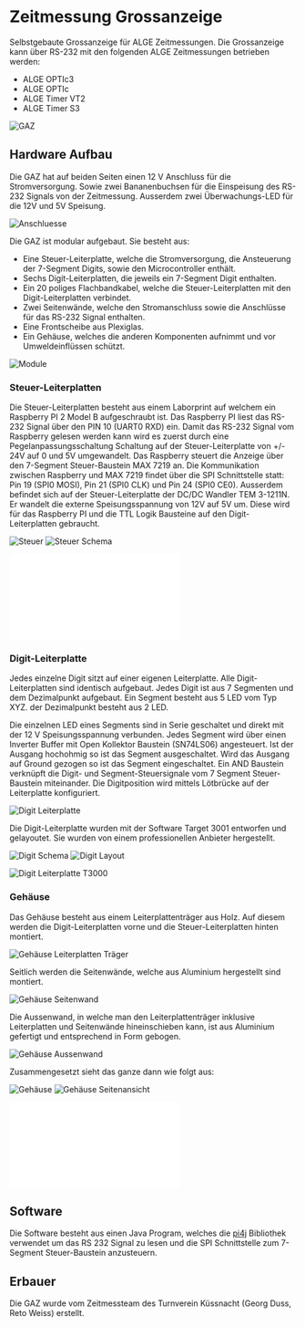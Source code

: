 # Zeitmessung Grossanzeige

Selbstgebaute Grossanzeige für ALGE Zeitmessungen. 
Die Grossanzeige kann über RS-232 mit den folgenden ALGE Zeitmessungen betrieben werden:
* ALGE OPTIc3 
* ALGE OPTIc 
* ALGE Timer VT2
* ALGE Timer S3 

![GAZ](images/gaz.jpg "GAZ")

## Hardware Aufbau

Die GAZ hat auf beiden Seiten einen 12 V Anschluss für die Stromversorgung. Sowie zwei Bananenbuchsen für die Einspeisung des RS-232 Signals von der Zeitmessung. Ausserdem zwei Überwachungs-LED für die 12V und 5V Speisung.

![Anschluesse](images/anschluesse.jpg "Anschlüsse")
  
Die GAZ ist modular aufgebaut. Sie besteht aus:
* Eine Steuer-Leiterplatte, welche die Stromversorgung, die Ansteuerung der 7-Segment Digits, sowie den Microcontroller enthält.
* Sechs Digit-Leiterplatten, die jeweils ein 7-Segment Digit enthalten.
* Ein 20 poliges Flachbandkabel, welche die Steuer-Leiterplatten mit den Digit-Leiterplatten verbindet.
* Zwei Seitenwände, welche den Stromanschluss sowie die Anschlüsse für das RS-232 Signal enthalten.
* Eine Frontscheibe aus Plexiglas.
* Ein Gehäuse, welches die anderen Komponenten aufnimmt und vor Umweldeinflüssen schützt.

![Module](images/modular.jpg "Modularer Aufbau")

### Steuer-Leiterplatten
  
Die Steuer-Leiterplatten besteht aus einem Laborprint auf welchem ein Raspberry PI 2 Model B aufgeschraubt ist. Das Raspberry PI liest das RS-232 Signal über den PIN 10 (UART0 RXD) ein. Damit das RS-232 Signal vom Raspberry gelesen werden kann wird es zuerst durch eine Pegelanpassungsschaltung Schaltung auf der Steuer-Leiterplatte von +/- 24V auf 0 und 5V umgewandelt. Das Raspberry steuert die Anzeige über den 7-Segment Steuer-Baustein MAX 7219 an. Die Kommunikation zwischen Raspberry und MAX 7219 findet über die SPI Schnittstelle statt: Pin 19 (SPI0 MOSI), Pin 21 (SPI0 CLK) und Pin 24 (SPI0 CE0). Ausserdem befindet sich auf der Steuer-Leiterplatte der DC/DC Wandler TEM 3-1211N. Er wandelt die externe Speisungsspannung von 12V auf 5V um. Diese wird für das Raspberry PI und die TTL Logik Bausteine auf den Digit-Leiterplatten gebraucht.

![Steuer](images/steuer.jpg "Steuer Leiterplatte")
![Steuer Schema](images/steuer-schema.png "Steuer Leiterplatte Schema")

![Steuer Leiterplatte Zeichnungen](hardware/SteuerLeiterplatte.vsd "Steuer Leiterplatte")

### Digit-Leiterplatte

Jedes einzelne Digit sitzt auf einer eigenen Leiterplatte. Alle Digit-Leiterplatten sind identisch aufgebaut. Jedes Digit ist aus 7 Segmenten und dem Dezimalpunkt aufgebaut. Ein Segment besteht aus 5 LED vom Typ XYZ. der Dezimalpunkt besteht aus 2 LED.

Die einzelnen LED eines Segments sind in Serie geschaltet und direkt mit der 12 V Speisungsspannung verbunden. Jedes Segment wird über einen Inverter Buffer mit Open Kollektor Baustein (SN74LS06) angesteuert. Ist der Ausgang hochohmig so ist das Segment ausgeschaltet. Wird das Ausgang auf Ground gezogen so ist das Segment eingeschaltet. Ein AND Baustein verknüpft die Digit- und Segment-Steuersignale vom 7 Segment Steuer-Baustein miteinander. Die Digitposition wird mittels Lötbrücke auf der Leiterplatte konfiguriert. 

![Digit Leiterplatte](images/digit.jpg "Digit Leiterplatte")

Die Digit-Leiterplatte wurden mit der Software Target 3001 entworfen und gelayoutet. Sie wurden von einem professionellen Anbieter hergestellt.  

![Digit Schema](images/digit-schema.png "Digit Leiterplatte Schema")
![Digit Layout](images/digit-layout.png "Digit Leiterplatte Layout")

![Digit Leiterplatte T3000](hardware/DigitLeiterplatte.T3000 "Target 3001 Datei")   

### Gehäuse

Das Gehäuse besteht aus einem Leiterplattenträger aus Holz. Auf diesem werden die Digit-Leiterplatten vorne und die Steuer-Leiterplatten hinten montiert.

![Gehäuse Leiterplatten Träger](images/gehaeuse-lp-traeger.png "Gehäuse Leiterplatten Träger") 

Seitlich werden die Seitenwände, welche aus Aluminium hergestellt sind montiert.

![Gehäuse Seitenwand](images/gehaeuse-seitenwand.png "Gehäuse Seitenwand")

Die Aussenwand, in welche man den Leiterplattenträger inklusive Leiterplatten und Seitenwände hineinschieben kann, ist aus Aluminium gefertigt und entsprechend in Form gebogen.
 
![Gehäuse Aussenwand](images/gehaeuse-aussen.png "Gehäuse Aussenwand")

Zusammengesetzt sieht das ganze dann wie folgt aus:

![Gehäuse](images/gehaeuse.png "Gehäuse")
![Gehäuse Seitenansicht](images/gehaeuse-seitenansicht.png "Gehäuse Seitenansicht")

![Gehäuse Zeichnungen](hardware/Gehaeuse.vsd "Gehäuse")


## Software

Die Software besteht aus einen Java Program, welches die [pi4j](http://pi4j.com/) Bibliothek verwendet um das RS 232 Signal zu lesen und die SPI Schnittstelle zum 7-Segment Steuer-Baustein anzusteuern.

## Erbauer

Die GAZ wurde vom Zeitmessteam des Turnverein Küssnacht (Georg Duss, Reto Weiss) erstellt. 



